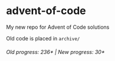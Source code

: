 # advent-of-code

My new repo for Advent of Code solutions

Old code is placed in `archive/`

###### Old progress: 236* | New progress: 30*
